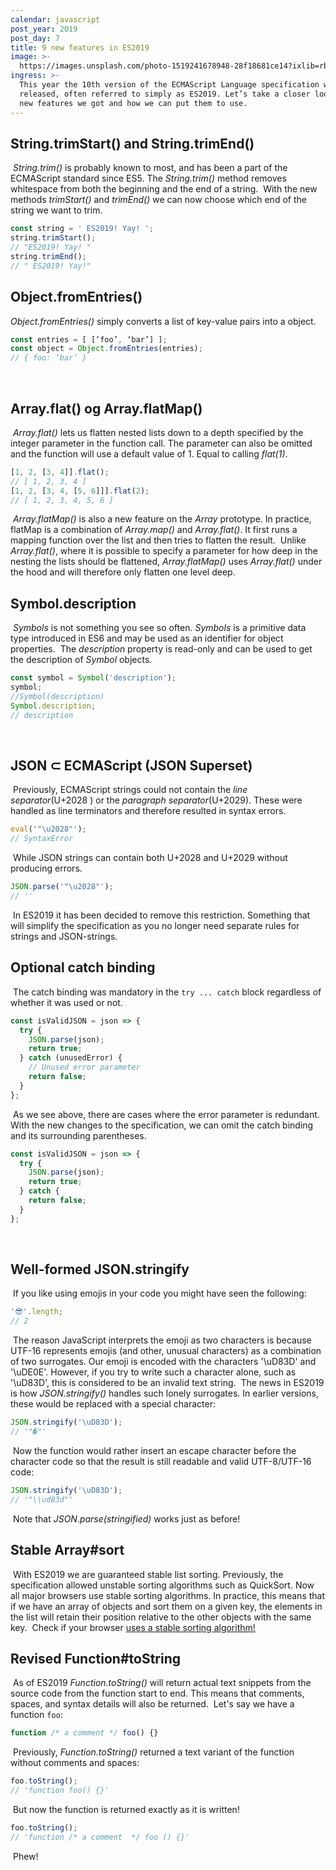 ```yaml
---
calendar: javascript
post_year: 2019
post_day: 7
title: 9 new features in ES2019
image: >-
  https://images.unsplash.com/photo-1519241678948-28f18681ce14?ixlib=rb-1.2.1&ixid=eyJhcHBfaWQiOjEyMDd9&auto=format&fit=crop&w=2134&q=80
ingress: >-
  This year the 10th version of the ECMAScript Language specification was
  released, often referred to simply as ES2019. Let’s take a closer look at what
  new features we got and how we can put them to use.
---
```

## String.trimStart() and String.trimEnd()

​
_String.trim()_ is probably known to most, and has been a part of the ECMAScript standard since ES5. The _String.trim()_ method removes whitespace from both the beginning and the end of a string.
​
With the new methods _trimStart()_ and _trimEnd()_ we can now choose which end of the string we want to trim.



```js
const string = ' ES2019! Yay! ';
string.trimStart();
// "ES2019! Yay! "
string.trimEnd();
// " ES2019! Yay!"
```



## Object.fromEntries()


_Object.fromEntries()_ simply converts a list of key-value pairs into a object.
​

```js
const entries = [ [‘foo’, ‘bar’] ];
const object = Object.fromEntries(entries);
// { foo: ‘bar’ }
```

​

## Array.flat() og Array.flatMap()

​
_Array.flat()_ lets us flatten nested lists down to a depth specified by the integer parameter in the function call. The parameter can also be omitted and the function will use a default value of 1. Equal to calling _flat(1)_.
​

```js
[1, 2, [3, 4]].flat();
// [ 1, 2, 3, 4 ]
[1, 2, [3, 4, [5, 6]]].flat(2);
// [ 1, 2, 3, 4, 5, 6 ]
```

​
_Array.flatMap()_ is also a new feature on the _Array_ prototype. In practice, flatMap is a combination of _Array.map()_ and _Array.flat()_. It first runs a mapping function over the list and then tries to flatten the result.
​
Unlike _Array.flat()_, where it is possible to specify a parameter for how deep in the nesting the lists should be flattened, _Array.flatMap()_ uses _Array.flat()_ under the hood and will therefore only flatten one level deep.
​

## Symbol.description

​
_Symbols_ is not something you see so often. _Symbols_ is a primitive data type introduced in ES6 and may be used as an identifier for object properties.
​
The _description_ property is read-only and can be used to get the description of _Symbol_ objects.
​

```js
const symbol = Symbol('description');
symbol;
//Symbol(description)
Symbol.description;
// description
```

​

## JSON ⊂ ECMAScript (JSON Superset)

​
Previously, ECMAScript strings could not contain the _line separator_(U+2028 ) or the _paragraph separator_(U+2029). These were handled as line terminators and therefore resulted in syntax errors.
​

```js
eval('"\u2028"');
// SyntaxError
```

​
While JSON strings can contain both U+2028 and U+2029 without producing errors.
​

```js
JSON.parse('"\u2028"');
// ''
```

​
In ES2019 it has been decided to remove this restriction. Something that will simplify the specification as you no longer need separate rules for strings and JSON-strings.
​

## Optional catch binding

​
The catch binding was mandatory in the `try ... catch` block regardless of whether it was used or not.
​

```js
const isValidJSON = json => {
  try {
    JSON.parse(json);
    return true;
  } catch (unusedError) {
    // Unused error parameter
    return false;
  }
};
```

​
As we see above, there are cases where the error parameter is redundant. With the new changes to the specification, we can omit the catch binding and its surrounding parentheses.
​

```js
const isValidJSON = json => {
  try {
    JSON.parse(json);
    return true;
  } catch {
    return false;
  }
};
```

​

## Well-formed JSON.stringify

​
If you like using emojis in your code you might have seen the following:
​

```js
'😎'.length;
// 2
```

​
The reason JavaScript interprets the emoji as two characters is because UTF-16 represents emojis (and other, unusual characters) as a combination of two surrogates. Our emoji is encoded with the characters '\uD83D' and '\uDE0E'. However, if you try to write such a character alone, such as '\uD83D', this is considered to be an invalid text string.
​
The news in ES2019 is how _JSON.stringify()_ handles such lonely surrogates. In earlier versions, these would be replaced with a special character:
​

```js
JSON.stringify('\uD83D');
// '"�"'
```

​
Now the function would rather insert an escape character before the character code so that the result is still readable and valid UTF-8/UTF-16 code:
​

```js
JSON.stringify('\uD83D');
// '"\\ud83d"'
```

​
Note that _JSON.parse(stringified)_ works just as before!
​

## Stable Array#sort

​
With ES2019 we are guaranteed stable list sorting. Previously, the specification allowed unstable sorting algorithms such as QuickSort. Now all major browsers use stable sorting algorithms. In practice, this means that if we have an array of objects and sort them on a given key, the elements in the list will retain their position relative to the other objects with the same key.
​
Check if your browser [uses a stable sorting algorithm!](https://mathiasbynens.be/demo/sort-stability)
​

## Revised Function#toString

​
As of ES2019 _Function.toString()_ will return actual text snippets from the source code from the function start to end. This means that comments, spaces, and syntax details will also be returned.
​
Let's say we have a function `foo`:
​

```js
function /* a comment */ foo() {}
```

​
Previously, _Function.toString()_ returned a text variant of the function without comments and spaces:
​

```js
foo.toString();
// 'function foo() {}'
```

​
But now the function is returned exactly as it is written!
​

```js
foo.toString();
// 'function /* a comment  */ foo () {}'
```

​
Phew!
